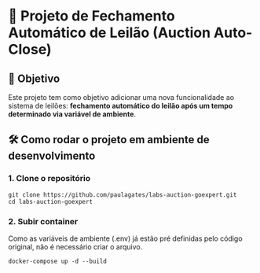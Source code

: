 # 🚀 Projeto de Fechamento Automático de Leilão (Auction Auto-Close)

## 📌 Objetivo

Este projeto tem como objetivo adicionar uma nova funcionalidade ao sistema de leilões: **fechamento automático do leilão após um tempo determinado via variável de ambiente**.


## 🛠️ Como rodar o projeto em ambiente de desenvolvimento

### 1. Clone o repositório

```
git clone https://github.com/paulagates/labs-auction-goexpert.git
cd labs-auction-goexpert

```

### 2. Subir container

Como as variáveis de ambiente (.env) já estão pré definidas pelo código original, não é necessário criar o arquivo.

```
docker-compose up -d --build

```